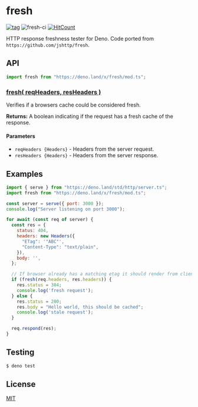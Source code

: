 fresh
==========================

[![tag](https://img.shields.io/github/tag/ako-deno/fresh-deno.svg)](https://github.com/ako-deno/fresh-deno/tags)
![fresh-ci](https://github.com/ako-deno/fresh-deno/workflows/fresh-ci/badge.svg)
[![HitCount](http://hits.dwyl.com/ako-deno/fresh-deno.svg)](http://hits.dwyl.com/ako-deno/fresh-deno)

HTTP response freshness tester for Deno. Code ported from `https://github.com/jshttp/fresh`.


API
--------------------------

```js
import fresh from "https://deno.land/x/fresh/mod.ts";
```

### [fresh( reqHeaders, resHeaders )](#fresh)

Verifies if a browsers cache could be considered fresh.

**Returns:** A boolean indicating if the request has a fresh cache of the response.

#### Parameters
* `reqHeaders {Headers}` - Headers from the server request.
* `resHeaders {Headers}` - Headers from the server response.


Examples
--------------------------

```js
import { serve } from "https://deno.land/std/http/server.ts";
import fresh from "https://deno.land/x/fresh/mod.ts";

const server = serve({ port: 3000 });
console.log("Server listening on port 3000");

for await (const req of server) {
  const res = {
    status: 404,
    headers: new Headers({
      "ETag": '"ABC"',
      "Content-Type": "text/plain",
    }),
    body: '',
  };

  // If browser already has a matching etag it should render from client cache
  if (fresh(req.headers, res.headers)) {
    res.status = 304;
    console.log('fresh request');
  } else {
    res.status = 200;
    res.body = "Hello world, this should be cached";
    console.log('stale request');
  }

  req.respond(res);
}

```

Testing
--------------------------

```sh
$ deno test
```

License
--------------------------

[MIT](./LICENSE)
